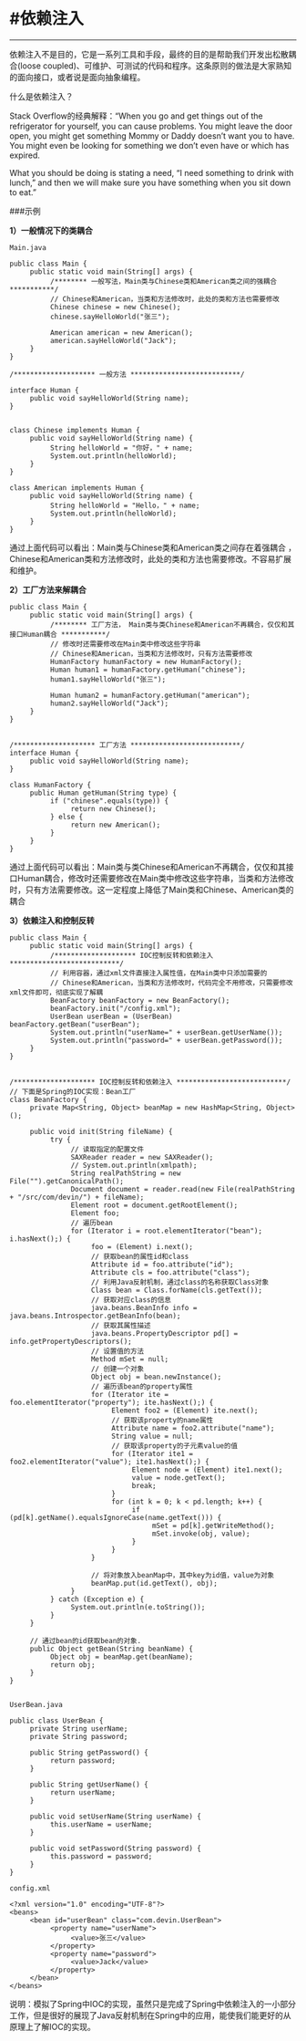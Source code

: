 #依赖注入
=================================================================

***


依赖注入不是目的，它是一系列工具和手段，最终的目的是帮助我们开发出松散耦合(loose coupled)、可维护、可测试的代码和程序。这条原则的做法是大家熟知的面向接口，或者说是面向抽象编程。

什么是依赖注入？

Stack Overflow的经典解释：“When you go and get things out of the refrigerator for yourself, you can cause problems. You might leave the door open, you might get something Mommy or Daddy doesn’t want you to have. You might even be looking for something we don’t even have or which has expired.

What you should be doing is stating a need, “I need something to drink with lunch,” and then we will make sure you have something when you sit down to eat.”

###示例

**1）一般情况下的类耦合**

```
Main.java

public class Main {
     public static void main(String[] args) {
          /******** 一般写法，Main类与Chinese类和American类之间的强耦合 ***********/
          // Chinese和American，当类和方法修改时，此处的类和方法也需要修改
          Chinese chinese = new Chinese();
          chinese.sayHelloWorld("张三");

          American american = new American();
          american.sayHelloWorld("Jack");
     }
}

/******************** 一般方法 ***************************/

interface Human {
     public void sayHelloWorld(String name);
}


class Chinese implements Human {
     public void sayHelloWorld(String name) {
          String helloWorld = "你好，" + name;
          System.out.println(helloWorld);
     }
}

class American implements Human {
     public void sayHelloWorld(String name) {
          String helloWorld = "Hello，" + name;
          System.out.println(helloWorld);
     }
}
```

通过上面代码可以看出：Main类与Chinese类和American类之间存在着强耦合 ， Chinese和American类和方法修改时，此处的类和方法也需要修改。不容易扩展和维护。

 

**2）工厂方法来解耦合**


```
public class Main {
     public static void main(String[] args) {
          /******** 工厂方法， Main类与类Chinese和American不再耦合，仅仅和其接口Human耦合 ***********/
          // 修改时还需要修改在Main类中修改这些字符串
          // Chinese和American，当类和方法修改时，只有方法需要修改
          HumanFactory humanFactory = new HumanFactory();
          Human human1 = humanFactory.getHuman("chinese");
          human1.sayHelloWorld("张三");

          Human human2 = humanFactory.getHuman("american");
          human2.sayHelloWorld("Jack");
     }
}


/******************** 工厂方法 ***************************/
interface Human {
     public void sayHelloWorld(String name);
}

class HumanFactory {
     public Human getHuman(String type) {
          if ("chinese".equals(type)) {
               return new Chinese();
          } else {
               return new American();
          }
     }
}
```

通过上面代码可以看出：Main类与类Chinese和American不再耦合，仅仅和其接口Human耦合，修改时还需要修改在Main类中修改这些字符串，当类和方法修改时，只有方法需要修改。这一定程度上降低了Main类和Chinese、American类的耦合

**3）依赖注入和控制反转**

```
public class Main {
     public static void main(String[] args) {
          /******************** IOC控制反转和依赖注入 ***************************/
          // 利用容器，通过xml文件直接注入属性值，在Main类中只添加需要的
          // Chinese和American，当类和方法修改时，代码完全不用修改，只需要修改xml文件即可，彻底实现了解耦
          BeanFactory beanFactory = new BeanFactory();
          beanFactory.init("/config.xml");
          UserBean userBean = (UserBean) beanFactory.getBean("userBean");
          System.out.println("userName=" + userBean.getUserName());
          System.out.println("password=" + userBean.getPassword());
     }
}


/******************** IOC控制反转和依赖注入 ***************************/
// 下面是Spring的IOC实现：Bean工厂
class BeanFactory {
     private Map<String, Object> beanMap = new HashMap<String, Object>();

     public void init(String fileName) {
          try {
               // 读取指定的配置文件
               SAXReader reader = new SAXReader();
               // System.out.println(xmlpath);
               String realPathString = new File("").getCanonicalPath();
               Document document = reader.read(new File(realPathString + "/src/com/devin/") + fileName);
               Element root = document.getRootElement();
               Element foo;
               // 遍历bean
               for (Iterator i = root.elementIterator("bean"); i.hasNext();) {
                    foo = (Element) i.next();
                    // 获取bean的属性id和class
                    Attribute id = foo.attribute("id");
                    Attribute cls = foo.attribute("class");
                    // 利用Java反射机制，通过class的名称获取Class对象
                    Class bean = Class.forName(cls.getText());
                    // 获取对应class的信息
                    java.beans.BeanInfo info = java.beans.Introspector.getBeanInfo(bean);
                    // 获取其属性描述
                    java.beans.PropertyDescriptor pd[] = info.getPropertyDescriptors();
                    // 设置值的方法
                    Method mSet = null;
                    // 创建一个对象
                    Object obj = bean.newInstance();
                    // 遍历该bean的property属性
                    for (Iterator ite = foo.elementIterator("property"); ite.hasNext();) {
                         Element foo2 = (Element) ite.next();
                         // 获取该property的name属性
                         Attribute name = foo2.attribute("name");
                         String value = null;
                         // 获取该property的子元素value的值
                         for (Iterator ite1 = foo2.elementIterator("value"); ite1.hasNext();) {
                              Element node = (Element) ite1.next();
                              value = node.getText();
                              break;
                         }
                         for (int k = 0; k < pd.length; k++) {
                              if (pd[k].getName().equalsIgnoreCase(name.getText())) {
                                   mSet = pd[k].getWriteMethod();
                                   mSet.invoke(obj, value);
                              }
                         }
                    }

                    // 将对象放入beanMap中，其中key为id值，value为对象
                    beanMap.put(id.getText(), obj);
               }
          } catch (Exception e) {
               System.out.println(e.toString());
          }
     }

     // 通过bean的id获取bean的对象.
     public Object getBean(String beanName) {
          Object obj = beanMap.get(beanName);
          return obj;
     }
}


UserBean.java

public class UserBean {
     private String userName;
     private String password;

     public String getPassword() {
          return password;
     }

     public String getUserName() {
          return userName;
     }

     public void setUserName(String userName) {
          this.userName = userName;
     }

     public void setPassword(String password) {
          this.password = password;
     }
}

config.xml

<?xml version="1.0" encoding="UTF-8"?>
<beans>
     <bean id="userBean" class="com.devin.UserBean">
          <property name="userName">
               <value>张三</value>
          </property>
          <property name="password">
               <value>Jack</value>
          </property>
     </bean>
</beans>
```

说明：模拟了Spring中IOC的实现，虽然只是完成了Spring中依赖注入的一小部分工作，但是很好的展现了Java反射机制在Spring中的应用，能使我们能更好的从原理上了解IOC的实现。
